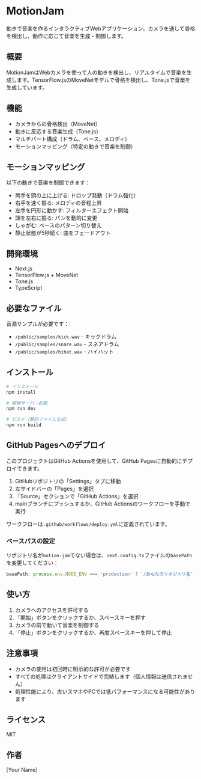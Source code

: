 # MotionJam

動きで音楽を作るインタラクティブWebアプリケーション。カメラを通して骨格を検出し、動作に応じて音楽を生成・制御します。

## 概要

MotionJamはWebカメラを使って人の動きを検出し、リアルタイムで音楽を生成します。TensorFlow.jsのMoveNetモデルで骨格を検出し、Tone.jsで音楽を生成しています。

## 機能

- カメラからの骨格検出（MoveNet）
- 動きに反応する音楽生成（Tone.js）
- マルチパート構成（ドラム、ベース、メロディ）
- モーションマッピング（特定の動きで音楽を制御）

## モーションマッピング

以下の動きで音楽を制御できます：

- 両手を頭の上に上げる: ドロップ発動（ドラム強化）
- 右手を速く振る: メロディの音程上昇
- 左手を円形に動かす: フィルターエフェクト開始
- 頭を左右に振る: パンを動的に変更
- しゃがむ: ベースのパターン切り替え
- 静止状態が5秒続く: 曲をフェードアウト

## 開発環境

- Next.js
- TensorFlow.js + MoveNet
- Tone.js
- TypeScript

## 必要なファイル

音源サンプルが必要です：

- `/public/samples/kick.wav` - キックドラム
- `/public/samples/snare.wav` - スネアドラム
- `/public/samples/hihat.wav` - ハイハット

## インストール

```bash
# インストール
npm install

# 開発サーバー起動
npm run dev

# ビルド（静的ファイル生成）
npm run build
```

## GitHub Pagesへのデプロイ

このプロジェクトはGitHub Actionsを使用して、GitHub Pagesに自動的にデプロイできます。

1. GitHubリポジトリの「Settings」タブに移動
2. 左サイドバーの「Pages」を選択
3. 「Source」セクションで「GitHub Actions」を選択
4. mainブランチにプッシュするか、GitHub Actionsのワークフローを手動で実行

ワークフローは`.github/workflows/deploy.yml`に定義されています。

### ベースパスの設定

リポジトリ名が`motion-jam`でない場合は、`next.config.ts`ファイルの`basePath`を変更してください：

```javascript
basePath: process.env.NODE_ENV === 'production' ? '/あなたのリポジトリ名' : '',
```

## 使い方

1. カメラへのアクセスを許可する
2. 「開始」ボタンをクリックするか、スペースキーを押す
3. カメラの前で動いて音楽を制御する
4. 「停止」ボタンをクリックするか、再度スペースキーを押して停止

## 注意事項

- カメラの使用は初回時に明示的な許可が必要です
- すべての処理はクライアントサイドで完結します（個人情報は送信されません）
- 処理性能により、古いスマホやPCでは低パフォーマンスになる可能性があります

## ライセンス

MIT

## 作者

[Your Name]
